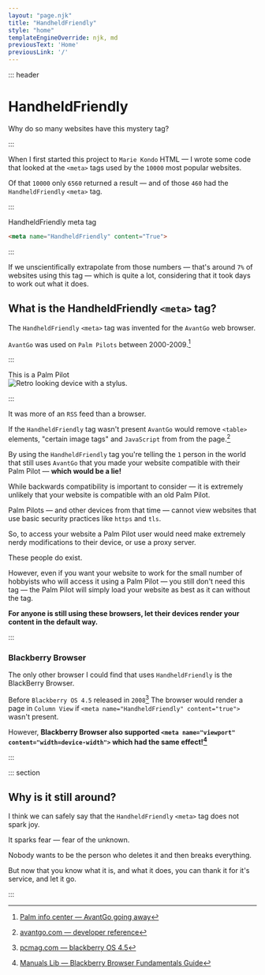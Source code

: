 ```yaml
---
layout: "page.njk"
title: "HandheldFriendly"
style: "home"
templateEngineOverride: njk, md
previousText: 'Home'
previousLink: '/'
---
```


::: header

<h1><span class="highlight">HandheldFriendly</span></h1>

<p><span class="highlight">Why do so many websites have this mystery tag?</span></p>

:::

When I first started this project to `Marie Kondo` HTML — I wrote some code that looked at the `<meta>` tags used by the `10000` most popular websites.

Of that `10000` only `6560` returned a result — and of those `460` had the `HandheldFriendly` `<meta>` tag.

::: 

<figcaption>HandheldFriendly meta&nbsp;tag</figcaption>

```html
<meta name="HandheldFriendly" content="True">
```
:::

If we unscientifically extrapolate from those numbers — that's around `7%` of websites using this tag — which is quite a lot, considering that it took days to work out what it does.

## What is the HandheldFriendly `<meta>` tag?

The `HandheldFriendly` `<meta>` tag was invented for the `AvantGo` web browser.


`AvantGo` was used on `Palm Pilots` between 2000-2009.[^2]

::: 

<figcaption>This is a Palm Pilot</figcaption>

<img src="/images/palm-pilot.png" alt="Retro looking device with a stylus." />

:::

It was more of an `RSS` feed than a browser. 

If the `HandheldFriendly` tag wasn't present `AvantGo` would remove `<table>` elements, "certain image tags" and `JavaScript` from from the page.[^1]

By using the `HandheldFriendly` tag you're telling the `1` person in the world that still uses `AvantGo` that you made your website compatible with their Palm Pilot — **which would be a lie!**

While backwards compatibility is important to consider — it is extremely unlikely that your website is compatible with an old Palm Pilot.

Palm Pilots — and other devices from that time — cannot view websites that use basic security practices like `https` and `tls`.

So, to access your website a Palm Pilot user would need make extremely nerdy modifications to their device, or use a proxy server.

These people do exist.

However, even if you want your website to work for the small number of hobbyists who will access it using a Palm Pilot — you still don't need this tag — the Palm Pilot will simply load your website as best as it can without the tag.

**For anyone is still using these browsers, let their devices render your content in the default way.**

:::

<figcaption>

<h3>Blackberry Browser</h3>

</figcaption>

<aside>

The only other browser I could find that uses `HandheldFriendly` is the BlackBerry Browser. 

Before `Blackberry OS 4.5` released in `2008`[^3] The browser would render a page in `Column View` if `<meta name="HandheldFriendly" content="true">` wasn't present. 

However, **Blackberry Browser also supported `<meta name="viewport" content="width=device-width">` which had the same effect![^4]**

</aside>

:::

::: section

## Why is it still around?

I think we can safely say that the `HandheldFriendly` `<meta>` tag does not spark joy.

It sparks fear — fear of the unknown.

Nobody wants to be the person who deletes it and then breaks everything.

But now that you know what it is, and what it does, you can thank it for it's service, and let it go.

:::

[^1]:[avantgo.com — developer reference](https://web.archive.org/web/20000903162014/http://avantgo.com/developer/reference/tutorials/jumpstart/jumpstart2.html#TOC3)
[^2]:[Palm info center — AvantGo going away](https://web.archive.org/web/20180614094913/http://www.palminfocenter.com/news/6884/avantgo-going-away/)
[^3]:[pcmag.com — blackberry OS 4.5](https://uk.pcmag.com/operating-systems/6564/blackberry-os-45)
[^4]:[Manuals Lib — Blackberry Browser Fundamentals Guide](https://www.manualslib.com/manual/368374/Blackberry-Browser-Version-4-7-0-Fundamentals-Guide.html?page=18#manual)
